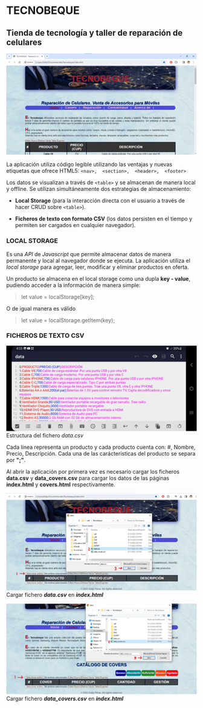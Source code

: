 # TECNOBEQUE 
## Tienda de tecnología y taller de reparación   de celulares

![index](_res/index.png)

La aplicación utiliza código legible utilizando las ventajas y nuevas etiquetas que ofrece HTML5: `<nav>,  <section>,  <header>,  <footer>`

Los datos se visualizan a través de `<table>` y se almacenan de manera local y offline. 
Se utilizan simultáneamente dos estrategias de almacenamiento: 
- **Local Storage** (para la interacción directa con el usuario a través de hacer CRUD sobre `<table>`).

- **Ficheros de texto con formato CSV** (los datos persisten en el tiempo y permiten ser cargados en cualquier navegador).

###   LOCAL STORAGE
Es una _API_ de _Javascript_ que permite almacenar datos de manera permanente y local al navegador donde se ejecuta. 
La aplicación utiliza el _local storage_ para agregar, leer, modificar y eliminar productos en oferta.

Un producto se almacena en el local storage como una dupla **key - value**, pudiendo acceder a la información de manera simple:

> let value = localStorage[key];

O de igual manera es válido

> let value = localStorage.getItem(key);


###  FICHEROS DE TEXTO CSV

![data](_res/data.jpg)
Estructura del fichero _data.csv_ 

Cada línea representa un producto y cada producto cuenta con: #, Nombre, Precio, Descripción. Cada una de las carácteristicas del producto se separa por **";"**.

Al abrir la aplicación por primera vez es necesario cargar los ficheros **data.csv** y **data_covers.csv** para cargar los datos de las páginas **index.html** y **covers.html** respectivamente.

![cargar_data.csv](_res/load_data.png)
Cargar fichero _**data.csv**_ en _**index.html**_

![cargar_data.csv](_res/load_data_covers.png)
Cargar fichero _**data_covers.csv**_ en _**index.html**_
